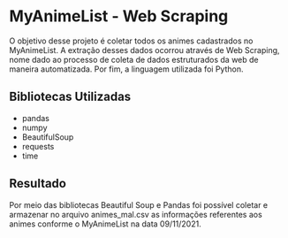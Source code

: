 # MyAnimeList - Web Scraping

O objetivo desse projeto é coletar todos os animes cadastrados no MyAnimeList. A extração desses dados ocorrou através de Web Scraping, nome dado ao processo de coleta de dados estruturados da web de maneira automatizada. Por fim, a linguagem utilizada foi Python.

## Bibliotecas Utilizadas

  * pandas
  * numpy
  * BeautifulSoup
  * requests
  * time

## Resultado
Por meio das bibliotecas Beautiful Soup e Pandas foi possível coletar e armazenar no arquivo animes_mal.csv as informações referentes aos animes conforme o MyAnimeList na data 09/11/2021.
